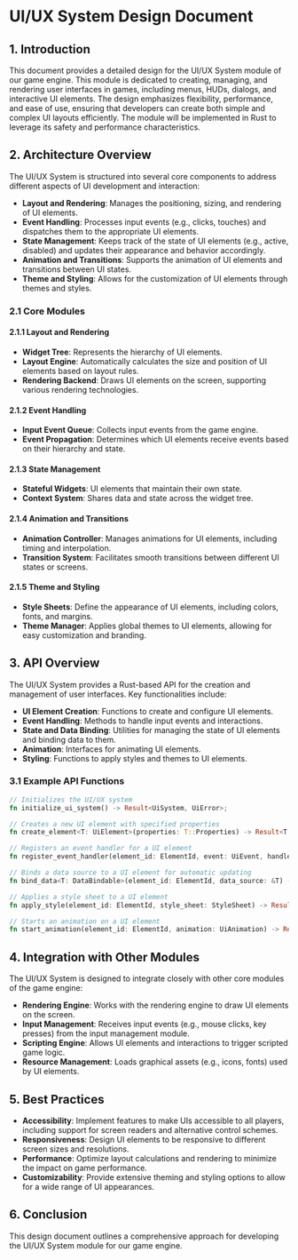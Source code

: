# UI/UX System Design Document

## 1. Introduction

This document provides a detailed design for the UI/UX System module of our game engine. This module is dedicated to creating, managing, and rendering user interfaces in games, including menus, HUDs, dialogs, and interactive UI elements. The design emphasizes flexibility, performance, and ease of use, ensuring that developers can create both simple and complex UI layouts efficiently. The module will be implemented in Rust to leverage its safety and performance characteristics.

## 2. Architecture Overview

The UI/UX System is structured into several core components to address different aspects of UI development and interaction:

- **Layout and Rendering**: Manages the positioning, sizing, and rendering of UI elements.
- **Event Handling**: Processes input events (e.g., clicks, touches) and dispatches them to the appropriate UI elements.
- **State Management**: Keeps track of the state of UI elements (e.g., active, disabled) and updates their appearance and behavior accordingly.
- **Animation and Transitions**: Supports the animation of UI elements and transitions between UI states.
- **Theme and Styling**: Allows for the customization of UI elements through themes and styles.

### 2.1 Core Modules

#### 2.1.1 Layout and Rendering

- **Widget Tree**: Represents the hierarchy of UI elements.
- **Layout Engine**: Automatically calculates the size and position of UI elements based on layout rules.
- **Rendering Backend**: Draws UI elements on the screen, supporting various rendering technologies.

#### 2.1.2 Event Handling

- **Input Event Queue**: Collects input events from the game engine.
- **Event Propagation**: Determines which UI elements receive events based on their hierarchy and state.

#### 2.1.3 State Management

- **Stateful Widgets**: UI elements that maintain their own state.
- **Context System**: Shares data and state across the widget tree.

#### 2.1.4 Animation and Transitions

- **Animation Controller**: Manages animations for UI elements, including timing and interpolation.
- **Transition System**: Facilitates smooth transitions between different UI states or screens.

#### 2.1.5 Theme and Styling

- **Style Sheets**: Define the appearance of UI elements, including colors, fonts, and margins.
- **Theme Manager**: Applies global themes to UI elements, allowing for easy customization and branding.

## 3. API Overview

The UI/UX System provides a Rust-based API for the creation and management of user interfaces. Key functionalities include:

- **UI Element Creation**: Functions to create and configure UI elements.
- **Event Handling**: Methods to handle input events and interactions.
- **State and Data Binding**: Utilities for managing the state of UI elements and binding data to them.
- **Animation**: Interfaces for animating UI elements.
- **Styling**: Functions to apply styles and themes to UI elements.

### 3.1 Example API Functions

```rust
// Initializes the UI/UX system
fn initialize_ui_system() -> Result<UiSystem, UiError>;

// Creates a new UI element with specified properties
fn create_element<T: UiElement>(properties: T::Properties) -> Result<T, UiError>;

// Registers an event handler for a UI element
fn register_event_handler(element_id: ElementId, event: UiEvent, handler: EventHandler) -> Result<(), UiError>;

// Binds a data source to a UI element for automatic updating
fn bind_data<T: DataBindable>(element_id: ElementId, data_source: &T) -> Result<(), UiError>;

// Applies a style sheet to a UI element
fn apply_style(element_id: ElementId, style_sheet: StyleSheet) -> Result<(), UiError>;

// Starts an animation on a UI element
fn start_animation(element_id: ElementId, animation: UiAnimation) -> Result<(), UiError>;
```

## 4. Integration with Other Modules

The UI/UX System is designed to integrate closely with other core modules of the game engine:

- **Rendering Engine**: Works with the rendering engine to draw UI elements on the screen.
- **Input Management**: Receives input events (e.g., mouse clicks, key presses) from the input management module.
- **Scripting Engine**: Allows UI elements and interactions to trigger scripted game logic.
- **Resource Management**: Loads graphical assets (e.g., icons, fonts) used by UI elements.

## 5. Best Practices

- **Accessibility**: Implement features to make UIs accessible to all players, including support for screen readers and alternative control schemes.
- **Responsiveness**: Design UI elements to be responsive to different screen sizes and resolutions.
- **Performance**: Optimize layout calculations and rendering to minimize the impact on game performance.
- **Customizability**: Provide extensive theming and styling options to allow for a wide range of UI appearances.

## 6. Conclusion

This design document outlines a comprehensive approach for developing the UI/UX System module for our game engine.
